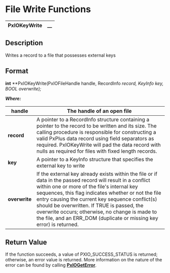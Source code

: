 # File Write Functions 

**PxIOKeyWrite** |  **__**  
---|---  
  
## Description

Writes a record to a file that possesses external keys

## Format

**int** **PxIOKeyWrite(PxIOFileHandle handle, RecordInfo *record, KeyInfo *key, BOOL overwrite);**

**_Where:_**

**handle** |  The handle of an open file  
---|---  
**record** |  A pointer to a RecordInfo structure containing a pointer to the record to be written and its size. The calling procedure is responsible for constructing a valid PxPlus data record using field separators as required. PxIOKeyWrite will pad the data record with nulls as required for files with fixed length records.  
**key** |  A pointer to a KeyInfo structure that specifies the external key to write  
**overwrite** |  If the external key already exists within the file or if data in the passed record will result in a conflict within one or more of the file's internal key sequences, this flag indicates whether or not the file entry causing the current key sequence conflict(s) should be overwritten. If TRUE is passed, the overwrite occurs; otherwise, no change is made to the file, and an ERR_DOM (duplicate or missing key error) is returned.  
  
## Return Value

If the function succeeds, a value of PXIO_SUCCESS_STATUS is returned; otherwise, an error value is returned. More information on the nature of the error can be found by calling **[PxIOGetError](../Error%20Functions/PxIOGetError.md)**.
